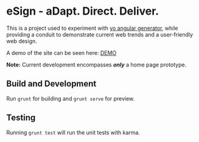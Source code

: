 # eSign - aDapt. Direct. Deliver.

This is a project used to experiment with [yo angular generator](https://github.com/yeoman/generator-angular), while providing a conduit to demonstrate 
current web trends and a user-friendly web design.

A demo of the site can be seen here: [DEMO](http://www.macdiarmid.us/es/)

**Note:** Current development encompasses **_only_** a home page prototype.

## Build and Development

Run `grunt` for building and `grunt serve` for preview.

## Testing

Running `grunt test` will run the unit tests with karma.
